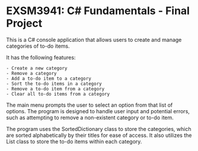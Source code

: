 # EXSM3941: C# Fundamentals - Final Project

This is a C# console application that allows users to create and manage categories of to-do items. 

It has the following features:

    - Create a new category
    - Remove a category
    - Add a to-do item to a category
    - Sort the to-do items in a category
    - Remove a to-do item from a category
    - Clear all to-do items from a category

The main menu prompts the user to select an option from that list of options. The program is designed to handle user input and potential errors, such as attempting to remove a non-existent category or to-do item.

The program uses the SortedDictionary class to store the categories, which are sorted alphabetically by their titles for ease of access. It also utilizes the List class to store the to-do items within each category.
